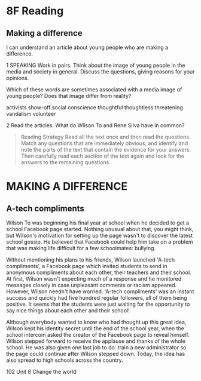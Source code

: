 # 8F Reading

## Making a difference
I can understand an article about young people who are making a difference.

1 SPEAKING Work in pairs. Think about the image of young people in the media and society in general. Discuss the questions, giving reasons for your opinions.

Which of these words are sometimes associated with a media image of young people? Does that image differ from reality?

activists show-off social conscience thoughtful thoughtless threatening vandalism volunteer

2 Read the articles. What do Wilson To and Rene Silva have in common?

> Reading Strategy
> Read all the text once and then read the questions. Match any questions that are immediately obvious, and identify and note the parts of the text that contain the evidence for your answers. Then carefully read each section of the text again and look for the answers to the remaining questions.

# MAKING A DIFFERENCE

## A-tech compliments

Wilson To was beginning his final year at school when he decided to get a school Facebook page started. Nothing unusual about that, you might think, but Wilson's motivation for setting up the page wasn't to discover the latest school gossip. He believed that Facebook could help him take on a problem that was making life difficult for a few schoolmates: bullying.

Without mentioning his plans to his friends, Wilson launched 'A-tech compliments', a Facebook page which invited students to send in anonymous compliments about each other, their teachers and their school. At first, Wilson wasn't expecting much of a response and he monitored messages closely in case unpleasant comments or racism appeared. However, Wilson needn't have worried. 'A-tech compliments' was an instant success and quickly had five hundred regular followers, all of them being positive. It seems that the students were just waiting for the opportunity to say nice things about each other and their school!

Although everybody wanted to know who had thought up this great idea, Wilson kept his identity secret until the end of the school year, when the school intercom asked the creator of the Facebook page to reveal himself. Wilson stepped forward to receive the applause and thanks of the whole school. He was also given one last job to do: train a new administrator so the page could continue after Wilson stepped down. Today, the idea has also spread to high schools across the country.

102 Unit 8 Change the world